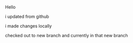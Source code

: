  Hello
 
 i updated from github

 i made changes locally


 checked out to new branch and currently  in that new branch

